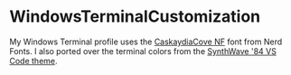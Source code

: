 # WindowsTerminalCustomization

My Windows Terminal profile uses the [CaskaydiaCove NF](https://github.com/ryanoasis/nerd-fonts/tree/master/patched-fonts/CascadiaCode) font from Nerd Fonts. I also ported over the terminal colors from the [SynthWave '84 VS Code theme](https://github.com/robb0wen/synthwave-vscode).
